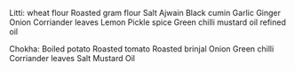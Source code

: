 Litti:
wheat flour
Roasted gram flour
Salt
Ajwain
Black cumin
Garlic
Ginger
Onion
Corriander leaves
Lemon
Pickle spice
Green chilli
mustard oil
refined oil

Chokha:
Boiled potato
Roasted tomato
Roasted brinjal
Onion
Green chilli
Corriander leaves
Salt 
Mustard Oil